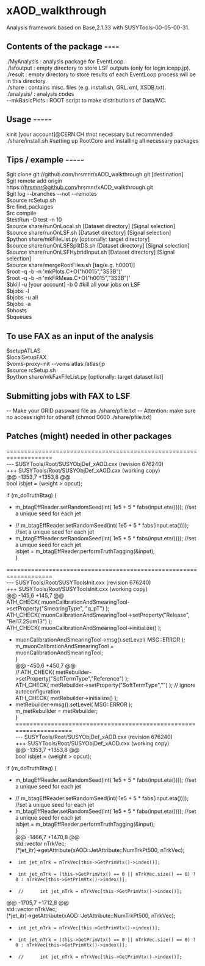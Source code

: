 # xAOD_walkthrough
Analysis framework based on Base,2.1.33 with SUSYTools-00-05-00-31.

## Contents of the package ----
./MyAnalysis : analysis package for EventLoop.  
./lsfoutput  : empty directory to store LSF outputs (only for login.icepp.jp).  
./result     : empty directory to store results of each EventLoop process will be in this directory.  
./share      : contains misc. files (e.g. install.sh, GRL.xml, XSDB.txt).  
./analysis/  : analysis codes  
  --mkBasicPlots : ROOT script to make distributions of Data/MC.  

## Usage -----
kinit [your account]@CERN.CH #not necessary but recommended  
./share/install.sh #setting up RootCore and installing all necessary packages  

## Tips / example -----
$git clone git://github.com/hrsmnr/xAOD_walkthrough.git [destination]  
$git remote add origin https://hrsmnr@github.com/hrsmnr/xAOD_walkthrough.git  
$git log --branches --not --remotes  
$source rcSetup.sh  
$rc find_packages  
$rc compile  
$testRun -D test -n 10  
$source share/runOnLocal.sh [Dataset directory] [Signal selection]  
$source share/runOnLSF.sh [Dataset directory] [Signal selection]  
$python share/mkFileList.py [optionally: target directory]  
$source share/runOnLSFSplitDS.sh [Dataset directory] [Signal selection]  
$source share/runOnLSFHybridInput.sh [Dataset directory] [Signal selection]  
$source share/mergeRootFiles.sh [tag(e.g. h0001)]  
$root -q -b -n 'mkPlots.C+O("h0015","3S3B")'  
$root -q -b -n 'mkFRMeas.C+O("h0015","3S3B")'  
$bkill -u [your account] -b 0 #kill all your jobs on LSF  
$bjobs -l  
$bjobs -u all  
$bjobs -a  
$bhosts  
$bqueues  

## To use FAX as an input of the analysis  
$setupATLAS  
$localSetupFAX  
$voms-proxy-init --voms atlas:/atlas/jp  
$source rcSetup.sh  
$python share/mkFaxFileList.py [optionally: target dataset list]  
## Submitting jobs with FAX to LSF  
-- Make your GRID passward file as ./share/pfile.txt
-- Attention: make sure no access right for others!! (chmod 0600 ./share/pfile.txt)

## Patches (might) needed in other packages
===================================================================  
--- SUSYTools/Root/SUSYObjDef_xAOD.cxx  (revision 676240)  
+++ SUSYTools/Root/SUSYObjDef_xAOD.cxx  (working copy)  
@@ -1353,7 +1353,8 @@  
   bool isbjet = (weight > opcut);  
 
   if (m_doTruthBtag) {  
-    m_btagEffReader.setRandomSeed(int( 1e5 + 5 * fabs(input.eta()))); //set a unique seed for each jet  
+    //    m_btagEffReader.setRandomSeed(int( 1e5 + 5 * fabs(input.eta()))); //set a unique seed for each jet  
+    m_btagEffReader.setRandomSeed(int( 1e5 * 5 * fabs(input.eta()))); //set a unique seed for each jet  
     isbjet = m_btagEffReader.performTruthTagging(&input);  
   }  
 
===================================================================  
--- SUSYTools/Root/SUSYToolsInit.cxx    (revision 676240)  
+++ SUSYTools/Root/SUSYToolsInit.cxx    (working copy)  
@@ -145,6 +145,7 @@  
     ATH_CHECK( muonCalibrationAndSmearingTool->setProperty("SmearingType", "q_pT") );  
     ATH_CHECK( muonCalibrationAndSmearingTool->setProperty("Release", "Rel17.2Sum13") );  
     ATH_CHECK( muonCalibrationAndSmearingTool->initialize() );  
+    muonCalibrationAndSmearingTool->msg().setLevel( MSG::ERROR );  
     m_muonCalibrationAndSmearingTool = muonCalibrationAndSmearingTool;  
   }  
@@ -450,6 +450,7 @@  
     // ATH_CHECK( metRebuilder->setProperty("SoftTermType","Reference") );  
     ATH_CHECK( metRebuilder->setProperty("SoftTermType","") ); // ignore autoconfiguration  
     ATH_CHECK( metRebuilder->initialize() );  
+    metRebuilder->msg().setLevel( MSG::ERROR );  
     m_metRebuilder = metRebuilder;  
   }  
===================================================================  
--- SUSYTools/Root/SUSYObjDef_xAOD.cxx  (revision 676240)  
+++ SUSYTools/Root/SUSYObjDef_xAOD.cxx  (working copy)  
@@ -1353,7 +1353,8 @@  
   bool isbjet = (weight > opcut);  
 
   if (m_doTruthBtag) {  
-    m_btagEffReader.setRandomSeed(int( 1e5 + 5 * fabs(input.eta()))); //set a unique seed for each jet  
+    //    m_btagEffReader.setRandomSeed(int( 1e5 + 5 * fabs(input.eta()))); //set a unique seed for each jet  
+    m_btagEffReader.setRandomSeed(int( 1e5 * 5 * fabs(input.eta()))); //set a unique seed for each jet  
     isbjet = m_btagEffReader.performTruthTagging(&input);  
   }  
@@ -1466,7 +1470,8 @@  
       std::vector<int> nTrkVec;  
       (*jet_itr)->getAttribute(xAOD::JetAttribute::NumTrkPt500, nTrkVec);  
-      int jet_nTrk = nTrkVec[this->GetPrimVtx()->index()];  
+      int jet_nTrk = (this->GetPrimVtx() == 0 || nTrkVec.size() == 0) ? 0 : nTrkVec[this->GetPrimVtx()->index()];  
+      //      int jet_nTrk = nTrkVec[this->GetPrimVtx()->index()];  
@@ -1705,7 +1712,8 @@  
        std::vector<int> nTrkVec;  
       (*jet_itr)->getAttribute(xAOD::JetAttribute::NumTrkPt500, nTrkVec);  
-      int jet_nTrk = nTrkVec[this->GetPrimVtx()->index()];  
+      int jet_nTrk = (this->GetPrimVtx() == 0 || nTrkVec.size() == 0) ? 0 : nTrkVec[this->GetPrimVtx()->index()];  
+      //      int jet_nTrk = nTrkVec[this->GetPrimVtx()->index()];  
